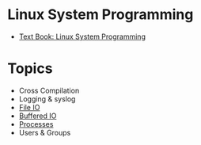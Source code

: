 # Linux System Programming

- [Text Book: Linux System Programming](https://www.oreilly.com/library/view/linux-system-programming/9781449341527/ch01.html)

# Topics
- Cross Compilation
- Logging & syslog
- [File IO](<3.File IO>)
- [Buffered IO](<4.Buffered IO>) 
- [Processes](<5.Processes>)
- Users & Groups

